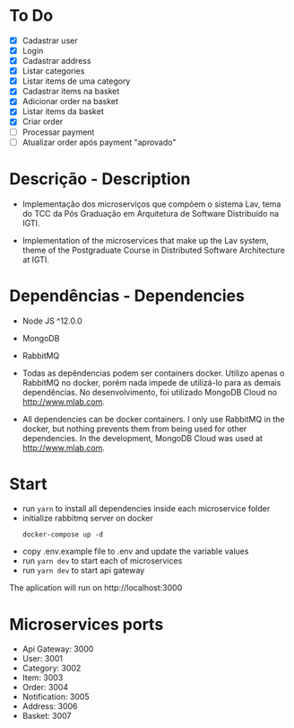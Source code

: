 # To Do

 - [x] Cadastrar user
 - [x] Login
 - [x] Cadastrar address
 - [x] Listar categories
 - [x] Listar items de uma category
 - [x] Cadastrar items na basket
 - [x] Adicionar order na basket
 - [x] Listar items da basket
 - [x] Criar order
 - [ ] Processar payment
 - [ ] Atualizar order após payment "aprovado"
 
# Descrição - Description

   - Implementação dos microserviços que compõem o sistema Lav, tema do TCC da Pós Graduação em Arquitetura de Software Distribuído na IGTI.

   - Implementation of the microservices that make up the Lav system, theme of the Postgraduate Course in Distributed Software Architecture at IGTI.

# Dependências - Dependencies

  - Node JS ^12.0.0 
  - MongoDB
  - RabbitMQ

  - Todas as depêndencias podem ser containers docker. Utilizo apenas o RabbitMQ no docker, porém nada impede de utilizá-lo para as demais dependências. No desenvolvimento, foi utilizado MongoDB Cloud no http://www.mlab.com.

  - All dependencies can be docker containers. I only use RabbitMQ in the docker, but nothing prevents them from being used for other dependencies. In the development, MongoDB Cloud was used at http://www.mlab.com.

# Start

  - run ``` yarn ``` to install all dependencies inside each microservice folder
  - initialize rabbitmq server on docker
    ```
    docker-compose up -d
    ```
  - copy .env.example file to .env and update the variable values
  - run ``` yarn dev ``` to start each of microservices
  - run ``` yarn dev ``` to start api gateway

  The aplication will run on http://localhost:3000

# Microservices ports

  - Api Gateway: 3000
  - User: 3001
  - Category: 3002
  - Item: 3003
  - Order: 3004
  - Notification: 3005
  - Address: 3006
  - Basket: 3007